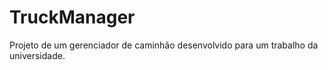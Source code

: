 # TruckManager
Projeto de um gerenciador de caminhão desenvolvido para um trabalho da universidade.
